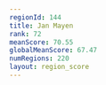 ```yaml
---
regionId: 144
title: Jan Mayen
rank: 72
meanScore: 70.55
globalMeanScore: 67.47
numRegions: 220
layout: region_score
---
```

